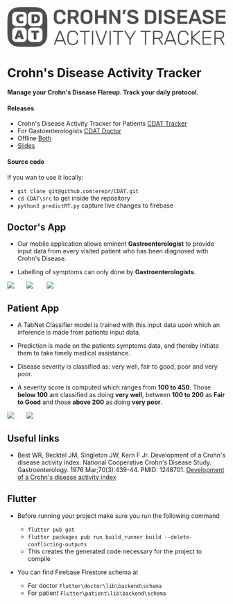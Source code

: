 ![Crohn's Disease Activity Tracker!](/img/logo.png)
# Crohn's Disease Activity Tracker
#### Manage your Crohn's Disease Flareup. Track your daily protocol.


#### Releases

+ Crohn's Disease Activity Tracker for Patients [CDAT Tracker](https://appdistribution.firebase.google.com/pub/i/32c146ddb4034129)  
+ For Gastoenterologists [CDAT Doctor](https://appdistribution.firebase.google.com/pub/i/af791d4fbee5b3bf)  
+ Offline [Both](https://drive.google.com/drive/folders/1TdHXva7pBXtE1Cl5Vuy4FzqT389nFRl2?usp=sharing)
+ [Slides](https://github.com/erepr/CDAT/blob/main/Slides/CDAT.pdf)

#### Source code

If you wan to use it locally:  

+ `git clone git@github.com:erepr/CDAT.git`
+ `cd CDAT\src` to get inside the repository
+ `python3 predictRT.py` capture live changes to firebase

## Doctor's App

- Our mobile application allows eminent **Gastroenterologist** to provide input data from every visited patient who has been diagnosed with Crohn's Disease.

- Labelling of symptoms can only done by **Gastroenterologists**.


<img src="https://i.imgur.com/14GIoP8.jpg" width="230">&nbsp; &nbsp; &nbsp; &nbsp;<img src="https://i.imgur.com/s6Xcm5d.jpg" width="230"> &nbsp; &nbsp; &nbsp; &nbsp;<img src="https://i.imgur.com/5wrtbhv.jpg" width="230"> 


## Patient App

- A TabNet Classifier model is trained with this input data upon which an inference is made from patients input data.

- Prediction is made on the patients symptoms data, and thereby initiate them to take timely medical assistance.

- Disease severity is classified as: very well, fair to good, poor and very poor.

- A severity score is computed which ranges from **100 to 450**. Those **below 100** are classified as doing **very well**, between **100 to 200** as **Fair to Good** and those **above 200** as doing **very poor**.


<img src="https://i.imgur.com/LxQS91l.jpg" width="300">&nbsp; &nbsp; &nbsp; &nbsp;<img src="https://i.imgur.com/lAwHvHZ.jpg" width="300"> 

## Useful links

+ Best WR, Becktel JM, Singleton JW, Kern F Jr. Development of a Crohn's disease activity index. National Cooperative Crohn's Disease Study. Gastroenterology. 1976 Mar;70(3):439-44. PMID: 1248701.  [Development of a Crohn's disease activity index](https://doi.org/10.1016/S0016-5085(76)80163-1)

## Flutter

+ Before running your project make sure you run the following command  
  + `flutter pub get`  
  + `flutter packages pub run build_runner build --delete-conflicting-outputs`  
  + This creates the generated code necessary for the project to compile  

+ You can find Firebase Firestore schema at 
  + For doctor `Flutter\doctor\lib\backend\schema` 
  + For patient `Flutter\patient\lib\backend\schema` 
